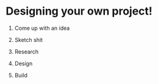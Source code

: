 # Designing your own project!

1. Come up with an idea

2. Sketch shit

3. Research

4. Design

5. Build